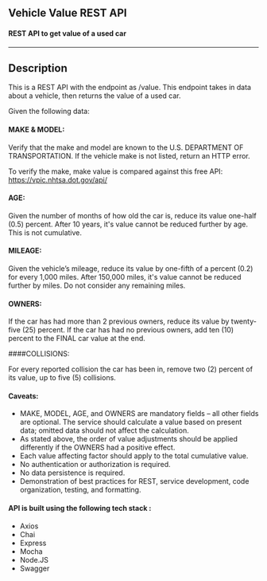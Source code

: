 ## Vehicle Value REST API

#### REST API to get value of a used car

---

## Description

This is a REST API with the endpoint as /value. This endpoint takes in data about a vehicle, then returns the value of a used car.

Given the following data:

#### MAKE & MODEL:

Verify that the make and model are known to the U.S. DEPARTMENT OF TRANSPORTATION.
If the vehicle make is not listed, return an HTTP error.

To verify the make, make value is compared against this free API:
https://vpic.nhtsa.dot.gov/api/

#### AGE:

Given the number of months of how old the car is, reduce its value one-half (0.5) percent.
After 10 years, it's value cannot be reduced further by age. This is not cumulative.

#### MILEAGE:

Given the vehicle’s mileage, reduce its value by one-fifth of a percent (0.2) for every 1,000 miles.
After 150,000 miles, it's value cannot be reduced further by miles. Do not consider any remaining miles.

#### OWNERS:

If the car has had more than 2 previous owners, reduce its value by twenty-five (25) percent.
If the car has had no previous owners, add ten (10) percent to the FINAL car value at the end.

####COLLISIONS:

For every reported collision the car has been in, remove two (2) percent of its value, up to five (5) collisions.

#### Caveats:

- MAKE, MODEL, AGE, and OWNERS are mandatory fields – all other fields are optional. The service should calculate a value based on present data; omitted data should not affect the calculation.
- As stated above, the order of value adjustments should be applied differently if the OWNERS had a positive effect.
- Each value affecting factor should apply to the total cumulative value.
- No authentication or authorization is required.
- No data persistence is required.
- Demonstration of best practices for REST, service development, code organization, testing, and formatting.

#### API is built using the following tech stack :

- Axios
- Chai
- Express
- Mocha
- Node.JS
- Swagger

